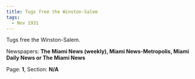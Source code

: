 ```yaml
---  
title: Tugs free the Winston-Salem  
tags:  
  - Nov 1931  
---  
```

  
Tugs free the Winston-Salem.  
  
Newspapers: **The Miami News (weekly), Miami News-Metropolis, Miami Daily News or The Miami News**  
  
Page: **1**, Section: **N/A** 
